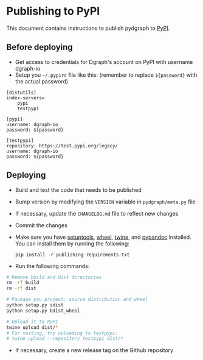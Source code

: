 # Publishing to PyPI

This document contains instructions to publish pydgraph to [PyPI].

[PyPI]: https://www.pypi.org/

## Before deploying

- Get access to credentials for Dgraph's account on PyPI with username dgraph-io
- Setup you  `~/.pypirc` file like this: (remember to replace `${password}` with
  the actual password)

```
[distutils]
index-servers=
    pypi
    testpypi

[pypi]
username: dgraph-io
password: ${password}

[testpypi]
repository: https://test.pypi.org/legacy/
username: dgraph-io
password: ${password}
```

## Deploying

- Build and test the code that needs to be published
- Bump version by modifying the `VERSION` variable in `pydgraph/meta.py` file
- If necessary, update the `CHANGELOG.md` file to reflect new changes
- Commit the changes
- Make sure you have [setuptools], [wheel], [twine], and [pypandoc]
  installed. You can install them by running the following:

  ```
  pip install -r publishing-requirements.txt
  ```
- Run the following commands:

```sh
# Remove build and dist directories
rm -rf build
rm -rf dist

# Package you project: source distribution and wheel
python setup.py sdist
python setup.py bdist_wheel

# Upload it to PyPI
twine upload dist/*
# For testing, try uploading to testpypi:
# twine upload --repository testpypi dist/*
```

- If necessary, create a new release tag on the Github repository

[setuptools]: https://pypi.org/project/setuptools/
[wheel]: https://pypi.org/project/wheel/
[twine]: https://pypi.org/project/twine/
[pypandoc]: https://pypi.org/project/pypandoc/
